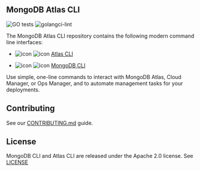## MongoDB Atlas CLI

![GO tests](https://github.com/mongodb/mongodb-atlas-cli/workflows/GO%20tests/badge.svg)
![golangci-lint](https://github.com/mongodb/mongodb-atlas-cli/workflows/golangci-lint/badge.svg)

The MongoDB Atlas CLI repository contains the following modern command line interfaces:

- ![icon](https://user-images.githubusercontent.com/5663078/161288347-3d550b8c-bf06-47eb-88cb-25266383147f.png#gh-light-mode-only) ![icon](https://user-images.githubusercontent.com/5663078/161288344-33fa8e03-92ee-46ff-b490-38bf4dd8f379.png#gh-dark-mode-only)
  [Atlas CLI](atlascli.md)

- ![icon](https://user-images.githubusercontent.com/5663078/161288349-dfef2cd1-0e43-4c44-b5b9-45b7d62c85f6.png#gh-light-mode-only) ![icon](https://user-images.githubusercontent.com/5663078/161288351-0afd25c9-8a06-4a4b-b732-ecf315257aae.png#gh-dark-mode-only) 
  [MongoDB CLI](mongocli.md)

Use simple, one-line commands to interact with MongoDB Atlas, Cloud Manager, or Ops Manager, and to automate management tasks for your deployments.

## Contributing

See our [CONTRIBUTING.md](CONTRIBUTING.md) guide.

## License

MongoDB CLI and Atlas CLI are released under the Apache 2.0 license. See [LICENSE](LICENSE)
